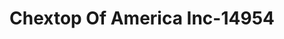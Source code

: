 ---
f_zip-code: 20746
f_state-code: MD
title: Chextop Of America Inc-14954
f_phone: 301-735-2274
f_city-only: Suitland
f_address: 6725 Suitland Road Suitland
f_location-unique-id: '14954'
slug: chextop-of-america-inc-14954
updated-on: '2024-05-30T13:46:58.046Z'
created-on: '2024-05-30T13:36:59.803Z'
published-on: '2024-05-30T13:54:32.469Z'
f_city-state: cms/city/suitland-md.md
f_company: cms/company/chextop-of-america-inc.md
f_state: cms/state/maryland.md
layout: '[payday-loan].html'
tags: payday-loan
---